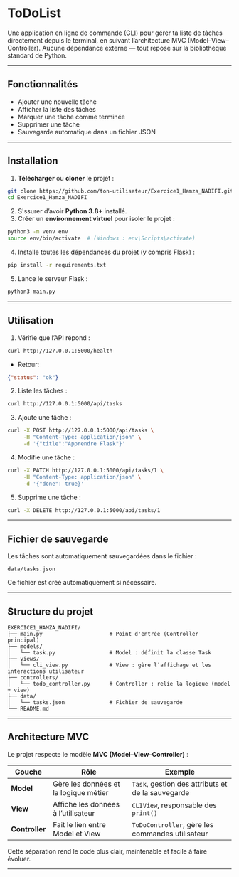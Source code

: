 # ToDoList

Une  application en ligne de commande (CLI) pour gérer ta liste de tâches directement depuis le terminal, en suivant l’architecture MVC (Model–View–Controller).
Aucune dépendance externe — tout repose sur la bibliothèque standard de Python.

---

##  Fonctionnalités

* Ajouter une nouvelle tâche
* Afficher la liste des tâches
* Marquer une tâche comme terminée
* Supprimer une tâche
* Sauvegarde automatique dans un fichier JSON

---
## Installation

1. **Télécharger** ou **cloner** le projet :

```bash
git clone https://github.com/ton-utilisateur/Exercice1_Hamza_NADIFI.git
cd Exercice1_Hamza_NADIFI
```
2. S'ssurer d’avoir **Python 3.8+** installé.
3. Créer un **environnement virtuel** pour isoler le projet :

```bash
python3 -m venv env
source env/bin/activate  # (Windows : env\Scripts\activate)
```
4. Installe toutes les dépendances du projet (y compris Flask) :
```bash
pip install -r requirements.txt

```
5. Lance le serveur Flask :

```bash
python3 main.py
```

---


## Utilisation

1. Vérifie que l’API répond :
```bash
curl http://127.0.0.1:5000/health
```
- Retour:
```json
{"status": "ok"}
```
2. Liste les tâches :
```bash
curl http://127.0.0.1:5000/api/tasks
```
3. Ajoute une tâche :
```bash
curl -X POST http://127.0.0.1:5000/api/tasks \
     -H "Content-Type: application/json" \
     -d '{"title":"Apprendre Flask"}'
```

4. Modifie une tâche :
```bash
curl -X PATCH http://127.0.0.1:5000/api/tasks/1 \
     -H "Content-Type: application/json" \
     -d '{"done": true}'
```

5. Supprime une tâche :
```bash
curl -X DELETE http://127.0.0.1:5000/api/tasks/1
```

---

## Fichier de sauvegarde

Les tâches sont automatiquement sauvegardées dans le fichier :

```
data/tasks.json
```

Ce fichier est créé automatiquement si nécessaire.

---

## Structure du projet

```
EXERCICE1_HAMZA_NADIFI/
├── main.py                     # Point d'entrée (Controller principal)
├── models/
│   └── task.py                 # Model : définit la classe Task
├── views/
│   └── cli_view.py             # View : gère l’affichage et les interactions utilisateur
├── controllers/
│   └── todo_controller.py      # Controller : relie la logique (model + view)
├── data/
│   └── tasks.json              # Fichier de sauvegarde
└── README.md
```

---

## Architecture MVC

Le projet respecte le modèle **MVC (Model–View–Controller)** :

| Couche         | Rôle                                  | Exemple                                           |
| -------------- | ------------------------------------- | ------------------------------------------------- |
| **Model**      | Gère les données et la logique métier | `Task`, gestion des attributs et de la sauvegarde |
| **View**       | Affiche les données à l’utilisateur   | `CLIView`, responsable des `print()`              |
| **Controller** | Fait le lien entre Model et View      | `ToDoController`, gère les commandes utilisateur  |

Cette séparation rend le code plus clair, maintenable et facile à faire évoluer.

---